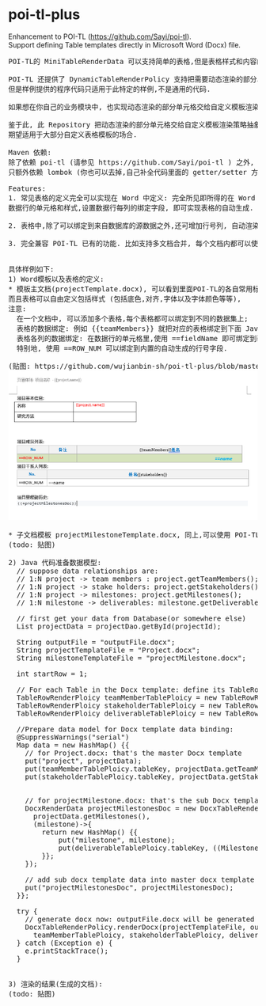 # poi-tl-plus
Enhancement to POI-TL (https://github.com/Sayi/poi-tl).   
Support defining Table templates directly in Microsoft Word (Docx) file.

<pre>
POI-TL的 MiniTableRenderData 可以支持简单的表格,但是表格样式和内容的样式无法在 Word 中直接定制.  

POI-TL 还提供了 DynamicTableRenderPolicy 支持把需要动态渲染的部分单元格交给自定义模板渲染策略,
但是样例提供的程序代码只适用于此特定的样例,不是通用的代码.   

如果想在你自己的业务模块中, 也实现动态渲染的部分单元格交给自定义模板渲染策略, 避免不了写代码来操作word文件.  

鉴于此, 此 Repository 把动态渲染的部分单元格交给自定义模板渲染策略抽象出来,做成了通用的 Table 渲染策略,
期望适用于大部分自定义表格模板的场合.  

Maven 依赖:  
除了依赖 poi-tl (请参见 https://github.com/Sayi/poi-tl ) 之外,
只额外依赖 lombok (你也可以去掉,自己补全代码里面的 getter/setter 方法即可), 

Features:
1. 常见表格的定义完全可以实现在 Word 中定义: 完全所见即所得的在 Word 文档中定义表格的表头和样式,   
数据行的单元格和样式,设置数据行每列的绑定字段, 即可实现表格的自动生成.  

2. 表格中,除了可以绑定到来自数据库的源数据之外,还可增加行号列, 自动渲染出行号值.  

3. 完全兼容 POI-TL 已有的功能. 比如支持多文档合并, 每个文档内都可以使用动态表格渲染策略来渲染不同的多个表格.  


具体样例如下:   
1) Word模板以及表格的定义:  
* 模板主文档(projectTemplate.docx), 可以看到里面POI-TL的各自常用标签都可以使用,
而且表格可以自由定义包括样式 (包括底色,对齐,字体以及字体颜色等等),
注意: 
  在一个文档中, 可以添加多个表格,每个表格都可以绑定到不同的数据集上;
  表格的数据绑定: 例如 {{teamMembers}} 就把对应的表格绑定到下面 Java代码里的 teamMembers 集合上.
  表格各列的数据绑定: 在数据行的单元格里,使用 ==fieldName 即可绑定到表格数据的字段上.
  特别地, 使用 ==ROW_NUM 可以绑定到内置的自动生成的行号字段.
  
(贴图: https://github.com/wujianbin-sh/poi-tl-plus/blob/master/projectTemplateDocx.jpg )
<img src="https://github.com/wujianbin-sh/poi-tl-plus/blob/master/projectTemplateDocx.jpg"/> 

* 子文档模板 projectMilestoneTemplate.docx, 同上,可以使用 POI-TL库和本库提供的表格标签做数据绑定:
(todo: 贴图)

2) Java 代码准备数据模型:  
  // suppose data relationships are:       
  // 1:N project -> team members : project.getTeamMembers();     
  // 1:N project -> stake holders: project.getStakeholders();     
  // 1:N project -> milestones: project.getMilestones();     
  // 1:N milestone -> deliverables: milestone.getDeliverables();   

  // first get your data from Database(or somewhere else)   
  List<Project> projectData = projectDao.getById(projectId);   

  String outputFile = "outputFile.docx";   
  String projectTemplateFile = "Project.docx";   
  String milestoneTemplateFile = "projectMilestone.docx";   

  int startRow = 1;   

  // For each Table in the Docx template: define its TableRowRenderPloicy  
  TableRowRenderPloicy teamMemberTablePloicy = new TableRowRenderPloicy("teamMembers", startRow);   
  TableRowRenderPloicy stakeholderTablePloicy = new TableRowRenderPloicy("stakeholders", startRow);   
  TableRowRenderPloicy deliverableTablePloicy = new TableRowRenderPloicy("deliverables", startRow);     

  //Prepare data model for Docx template data binding:  
  @SuppressWarnings("serial")  
  Map<String, Object> data = new HashMap<String, Object>() {{  
    // for Project.docx: that's the master Docx template  
    put("project", projectData);   
    put(teamMemberTablePloicy.tableKey, projectData.getTeamMembers());   
    put(stakeholderTablePloicy.tableKey, projectData.getStakeholders());   


    // for projectMilestone.docx: that's the sub Docx template for each of project Milestones  
    DocxRenderData projectMilestonesDoc = new DocxTableRenderData(milestoneTemplateFile,
      projectData.getMilestones(), 
      (milestone)->{  
        return new HashMap<String, Object>() {{  
            put("milestone", milestone);   
            put(deliverableTablePloicy.tableKey, ((Milestone)milestone).getDeliverables());   
        }};   
    });   

    // add sub docx template data into master docx template data:  
    put("projectMilestonesDoc", projectMilestonesDoc);   
  }};   

  try {  
    // generate docx now: outputFile.docx will be generated  
    DocxTableRenderPolicy.renderDocx(projectTemplateFile, outputFile, data,    
      teamMemberTablePloicy, stakeholderTablePloicy, deliverableTablePloicy);     
  } catch (Exception e) {  
    e.printStackTrace();   
  }  


3) 渲染的结果(生成的文档):  
(todo: 贴图)  
